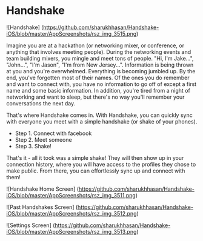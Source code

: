 # Handshake

![Handshake] (https://github.com/sharukhhasan/Handshake-iOS/blob/master/AppScreenshots/rsz_img_3515.png)

Imagine you are at a hackathon (or networking mixer, or conference, or anything that involves meeting people). During the networking events and team building mixers, you mingle and meet tons of people. "Hi, I'm Jake...", "John...", "I'm Jason", "I'm from New Jersey...". Information is being thrown at you and you're overwhelmed. Everything is becoming jumbled up. By the end, you've forgotten most of their names. Of the ones you do remember and want to connect with, you have no information to go off of except a first name and some basic information. In addition, you're tired from a night of networking and want to sleep, but there's no way you'll remember your conversations the next day.

That's where Handshake comes in. With Handshake, you can quickly sync with everyone you meet with a simple handshake (or shake of your phones). 

* Step 1. Connect with facebook
* Step 2. Meet someone
* Step 3. Shake!

That's it - all it took was a simple shake! They will then show up in your connection history, where you will have access to the profiles they chose to make public. From there, you can effortlessly sync up and connect with them! 

![Handshake Home Screen] (https://github.com/sharukhhasan/Handshake-iOS/blob/master/AppScreenshots/rsz_img_3511.png)

![Past Handshakes Screen] (https://github.com/sharukhhasan/Handshake-iOS/blob/master/AppScreenshots/rsz_img_3512.png)

![Settings Screen] (https://github.com/sharukhhasan/Handshake-iOS/blob/master/AppScreenshots/rsz_img_3513.png)
